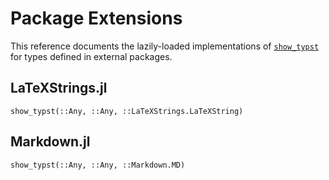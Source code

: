 
# Package Extensions

This reference documents the lazily-loaded implementations of
[`show_typst`](@ref) for types defined in external packages.

## LaTeXStrings.jl

```@docs
show_typst(::Any, ::Any, ::LaTeXStrings.LaTeXString)
```

## Markdown.jl

```@docs
show_typst(::Any, ::Any, ::Markdown.MD)
```
